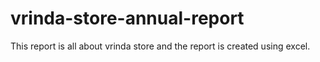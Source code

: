 # vrinda-store-annual-report
This report is all about vrinda store and the report is created using excel.
